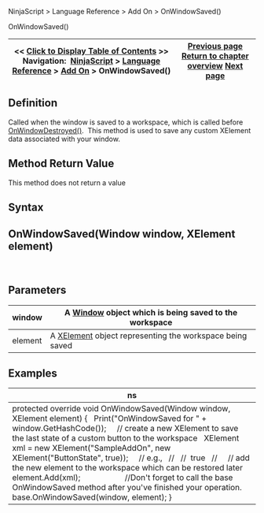 ﻿
NinjaScript > Language Reference > Add On > OnWindowSaved()

OnWindowSaved()

| << [Click to Display Table of Contents](onwindowsaved.md) >> **Navigation:**     [NinjaScript](ninjascript-1.md) > [Language Reference](language_reference_wip-1.md) > [Add On](add_on-1.md) > OnWindowSaved() | [Previous page](onwindowrestored-1.md) [Return to chapter overview](add_on-1.md) [Next page](startatmstrategy-1.md) |
| --- | --- |
## Definition
Called when the window is saved to a workspace, which is called before [OnWindowDestroyed()](onwindowdestroyed-1.md).  This method is used to save any custom XElement data associated with your window.
## 
## Method Return Value
This method does not return a value
## 
## Syntax
## OnWindowSaved(Window window, XElement element)
 
## Parameters

| window | A [Window](https://msdn.microsoft.com/en-us/library/system.windows.window(v=vs.110).aspx) object which is being saved to the workspace |
| --- | --- |
| element | A [XElement](https://msdn.microsoft.com/en-us/library/system.xml.linq.xelement(v=vs.110).aspx) object representing the workspace being saved |
## 
## 
## Examples

| ns |
| --- |
| protected override void OnWindowSaved(Window window, XElement element) {    Print("OnWindowSaved for " + window.GetHashCode());       // create a new XElement to save the last state of a custom button to the workspace    XElement xml = new XElement("SampleAddOn", new XElement("ButtonState", true));      // e.g.,    // <SampleAddOn>    //  <ButtonState>true</ButtonState>    // </SampleAddOn>      // add the new element to the workspace which can be restored later    element.Add(xml);                      //Don't forget to call the base OnWindowSaved method after you've finished your operation.    base.OnWindowSaved(window, element); } |
